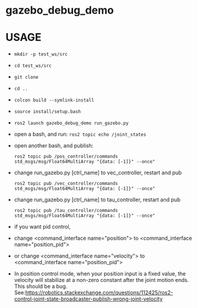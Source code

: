 # gazebo_debug_demo
# USAGE
* ```mkdir -p test_ws/src```
* ```cd test_ws/src```
* ```git clone ```
* ```cd ..```
* ```colcon build --symlink-install```
* ```source install/setup.bash```
* ```ros2 launch gazebo_debug_demo run_gazebo.py```
* open a bash, and run: ```ros2 topic echo /joint_states```
* open another bash, and publish:
  
  ```ros2 topic pub /pos_controller/commands std_msgs/msg/Float64MultiArray "{data: [-1]}" --once"```
* change run_gazebo.py [ctrl_name] to vec_controller, restart and pub

  ```ros2 topic pub /vec_controller/commands std_msgs/msg/Float64MultiArray "{data: [-1]}" --once"```
* change run_gazebo.py [ctrl_name] to tau_controller, restart and pub

  ```ros2 topic pub /tau_controller/commands std_msgs/msg/Float64MultiArray "{data: [-1]}" --once"```
* if you want pid control, 
* change <command_interface name="position"> to <command_interface name="position_pid">
* or change <command_interface name="velocity"> to <command_interface name="position_pid">

* In position control mode, when your position input is a fixed value, the velocity will stabilize at a non-zero constant after the joint motion ends. This should be a bug. See:https://robotics.stackexchange.com/questions/112425/ros2-control-joint-state-broadcaster-publish-wrong-joint-velocity
